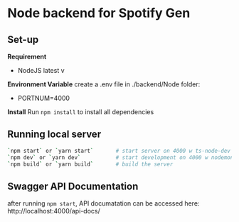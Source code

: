 # Node backend for Spotify Gen

## Set-up

**Requirement**

- NodeJS latest v

**Environment Variable**
create a .env file in ./backend/Node folder:

- PORTNUM=4000

**Install**
Run `npm install` to install all dependencies

## Running local server

```sh
`npm start` or `yarn start`       # start server on 4000 w ts-node-dev
`npm dev` or `yarn dev`           # start development on 4000 w nodemon
`npm build` or `yarn build`       # build the server
```

## Swagger API Documentation

after running `npm start`, API documatation can be accessed here:
http://localhost:4000/api-docs/
